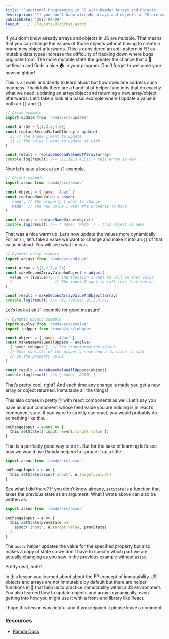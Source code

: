 ```yaml
---
title: 'Functional Programming in JS with Ramda: Arrays and Objects'
description: "If you don’t know already arrays and objects in JS are mutable. That means that you can change the values of those objects without having…"
publishDate: '2017-04-09'
layout: ../../layouts/BlogPost.astro
---
```


If you don’t know already arrays and objects in JS are mutable. That means that you can change the values of those objects without having to create a brand new object afterwards. This is considered an anti-pattern in FP as mutable data types increase the difficulty of tracking down where bugs originate from. The more mutable state the greater the chance that a 🐛settles in and finds a nice 🏠 in your program. Don’t forget to welcome your new neighbor!

This is all swell and dandy to learn about but how does one address such madness. Thankfully there are a handful of helper functions that do exactly what we need: updating an array/object and returning a new array/object afterwards. Let’s take a look at a basic example where I update a value in both an `[]` and `{}`.

```javascript
// Array example
import update from 'ramda/src/update'

const array = \[1,2,3,4,5\]
const replaceSecondValueOfArray = update(
  1, // The index I want to update
  11 // The value I want to update it with
)

const result = replaceSecondValueOfArray(array)
console.log(result) //= \[1,11,3,4,5\] - this array is new!
```

Now let’s take a look at an `{}` example.

```javascript
// Object example
import assoc from 'ramda/src/assoc'

const object = { name: 'Adam' }
const replaceNameValue = assoc(
  'name', // The property I want to change
  'Mada'  // The new value I want the property to have
)

const result = replaceNameValue(object)
console.log(result) //= { name: 'Mada' } - this object is new!
```

That was a nice warm up. Let’s now update the values more dynamically. For an `[]`, let’s take a value we want to change and make it into an `{}` of that value instead. You will see what I mean.

```javascript
// Dynamic array example
import adjust from 'ramda/src/adjust'

const array = \[1,2,3,4,5\]
const makeSecondArrayValueAnObject = adjust(
  value => ({value}), // The function I want to call on that value
  1                   // The index I want to call this function on
)

const result = makeSecondArrayValueAnObject(array)
console.log(result) //= \[1,{value: 2},3,4,5\]
```

Let’s look at an `{}` example for good measure!

```javascript
// Dynamic object example
import evolve from 'ramda/src/evolve'
import toUpper from 'ramda/src/toUpper'

const object = { name: 'Adam' }
const makeNameValueAllUppers = evolve(
  { name: toUpper }, // The transformation object
  // This consists of the property name and a function to call
  // on the property value
)

const result = makeNameValueAllUppers(object)
console.log(result) //= { name: 'ADAM' }
```

That’s pretty cool, right? And each time any change is made you get a new array or object returned. Immutable all the things!

This also comes in pretty ✋ with react components as well. Let’s say you have an input component whose field value you are holding is in react’s component state. If you were to strictly use react, you would probably do something like this.

```javascript
onChangeInput = event => {
  this.setState({ input: event.target.value })
}
```

That is a perfectly good way to do it. But for the sake of learning let’s see how we would use Ramda helpers to spruce it up a little.

```javascript
import assoc from 'ramda/src/assoc'

onChangeInput = e => {
  this.setState(assoc('input', e.target.value))
}
```

See what I did there? If you didn’t know already, `setState` is a function that takes the previous state as an argument. What I wrote above can also be written as:

```javascript
import assoc from 'ramda/src/assoc'

onChangeInput = e => {
  this.setState(prevState =>
    assoc('input', e.target.value, prevState)
  )
}
```

The `assoc` helper updates the value for the specified property but also makes a copy of state so we don’t have to specify which part we are actually changing as you saw in the previous example without `assoc`.

Pretty neat, huh?!

In this lesson you learned about about the FP concept of immutability. JS objects and arrays are not immutable by default but there are helper functions in 🐏 that help us to practice immutability within a JS environment. You also learned how to update objects and arrays dynamically, even getting into how you might use it with a front-end library like React.

I hope this lesson was helpful and if you enjoyed it please leave a comment!

### Resources

- [Ramda Docs](http://ramdajs.com/docs/)
